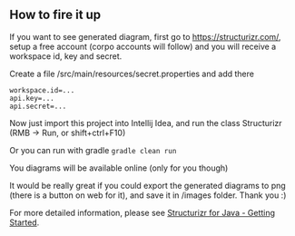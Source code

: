 ## How to fire it up

If you want to see generated diagram, first go to https://structurizr.com/, 
setup a free account (corpo accounts will follow) and you will receive a workspace id, key and secret.


Create a file /src/main/resources/secret.properties 
and add there

```
workspace.id=...
api.key=...
api.secret=...
```

Now just import this project into Intellij Idea, and run the class Structurizr (RMB -> Run, or shift+ctrl+F10)

Or you can run  with gradle  ```gradle clean run```

You diagrams will be available online (only for you though)

It would be really great if you could export the generated diagrams to png (there is a button on web for it), 
and save it in /images folder. Thank you :)

For more detailed information, please see [Structurizr for Java - Getting Started](https://github.com/structurizr/java/blob/master/docs/getting-started.md).
